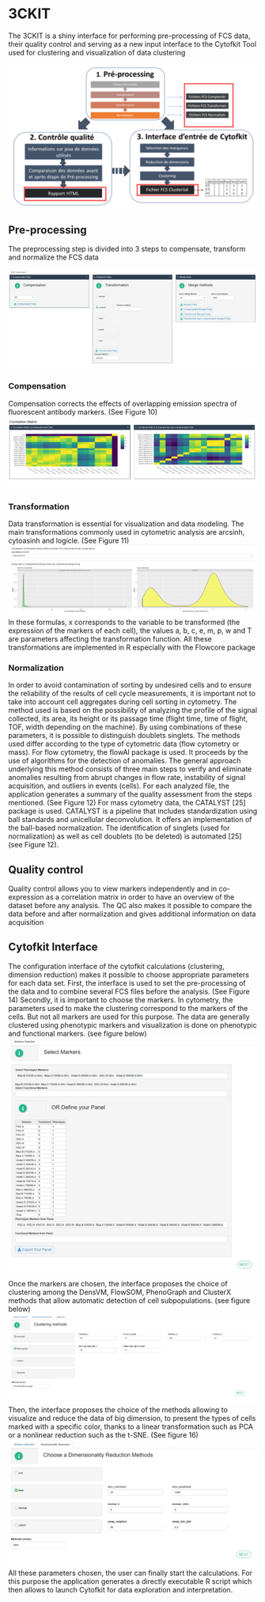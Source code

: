 # 3CKIT

The 3CKIT is a shiny interface for performing pre-processing of FCS data, their quality control and serving as a new input interface to the Cytofkit Tool used for clustering and visualization of data clustering

![3CKIT](Schemas/3ckit.PNG)

## Pre-processing 

The preprocessing step is divided into 3 steps to compensate, transform and normalize the FCS data

![3CKIT](Schemas/Preprocessing.PNG)
### Compensation
Compensation corrects the effects of overlapping emission spectra of fluorescent antibody markers. (See Figure 10)
![3CKIT](Schemas/Compensation.PNG)

### Transformation
Data transformation is essential for visualization and data modeling. The main transformations commonly used in cytometric analysis are arcsinh, cytoasinh and logicle. (See Figure 11)
![3CKIT](Schemas/logicle.transformation.PNG)
In these formulas, x corresponds to the variable to be transformed (the expression of the markers of each cell), the values ​​a, b, c, e, m, p, w and T are parameters affecting the transformation function. All these transformations are implemented in R especially with the Flowcore package

### Normalization

In order to avoid contamination of sorting by undesired cells and to ensure the reliability of the results of cell cycle measurements, it is important not to take into account cell aggregates during cell sorting in cytometry. The method used is based on the possibility of analyzing the profile of the signal collected, its area, its height or its passage time (flight time, time of flight, TOF, width depending on the machine). By using combinations of these parameters, it is possible to
distinguish doublets singlets. The methods used differ according to the type of cytometric data (flow cytometry or mass).
For flow cytometry, the flowAI package is used. It proceeds by the use of algorithms for the detection of anomalies. The general approach underlying this method consists of three main steps to verify and eliminate anomalies resulting from abrupt changes in flow rate, instability of signal acquisition, and outliers in events (cells).
For each analyzed file, the application generates a summary of the quality assessment from the steps mentioned. (See Figure 12) For mass cytometry data, the CATALYST [25] package is used. CATALYST is a pipeline that includes standardization using ball standards and unicellular deconvolution. It offers an implementation of the
ball-based normalization. The identification of singlets (used for normalization) as well as cell doublets (to be deleted) is automated [25] (see Figure 12).

## Quality control

Quality control allows you to view markers independently and in co-expression as a correlation matrix in order to have an overview of the dataset before any analysis. The QC also makes it possible to compare the data before and after normalization and gives additional information on data acquisition 

## Cytofkit Interface

The configuration interface of the cytofkit calculations (clustering, dimension reduction) makes it possible to choose appropriate parameters for each data set. First, the interface is used to set the pre-processing of the data and to combine several FCS files before the analysis. (See Figure 14)
Secondly, it is important to choose the markers. In cytometry, the parameters used to make the clustering correspond to the markers of the cells. But not all markers are used for this purpose. The data are generally clustered using phenotypic markers and visualization is done on phenotypic and functional markers. (see figure below)
![3CKIT](Schemas/Markers.selection.PNG)

Once the markers are chosen, the interface proposes the choice of clustering among the DensVM, FlowSOM, PhenoGraph and ClusterX methods that allow automatic detection of cell subpopulations. (see figure below)
![3CKIT](Schemas/Clustering.Methods.PNG)
Then, the interface proposes the choice of the methods allowing to visualize and reduce the data of big dimension, to present the types of cells marked with a specific color, thanks to a linear transformation such as PCA or a nonlinear reduction such as the t-SNE. (See figure 16)
![3CKIT](Schemas/Dimensionality.Reduction.Methods.PNG)
All these parameters chosen, the user can finally start the calculations. For this purpose the application generates a directly executable R script which then allows to launch Cytofkit for data exploration and interpretation.



